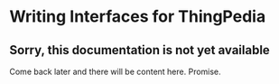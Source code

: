 # Writing Interfaces for ThingPedia

## Sorry, this documentation is not yet available

Come back later and there will be content here. Promise.
